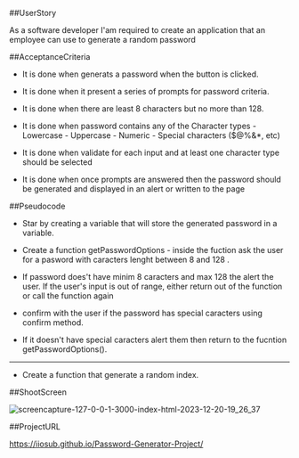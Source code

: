 ##UserStory

As a software developer I'am required to create an application that an employee can use to generate a random password

##AcceptanceCriteria

- It is done when generats a password when the button is clicked.

- It is done when it present a series of prompts for password criteria.

- It is done when there are least 8 characters but no more than 128.

- It is done when password contains any of the Character types - Lowercase - Uppercase - Numeric - Special characters ($@%&\*, etc)

- It is done when validate for each input and at least one character type should be selected

- It is done when once prompts are answered then the password should be generated and displayed in an alert or written to the page

##Pseudocode

- Star by creating a variable that will store the generated password in a variable.

- Create a function getPasswordOptions - inside the fuction ask the user for a pasword with caracters lenght between 8 and 128 .

- If password does't have minim 8 caracters and max 128 the alert the user. If the user's input is out of range, either return out of the function or call the function again

- confirm with the user if the password has special caracters using confirm method.

- If it doesn't have special caracters alert them then return to the fucntion getPasswordOptions().

---

- Create a function that generate a random index.


##ShootScreen

![screencapture-127-0-0-1-3000-index-html-2023-12-20-19_26_37](https://github.com/IIosub/Password-Generator-Project/assets/114613610/dc8d8ca2-c4bc-4c03-bc05-4b14df4f26ba)


##ProjectURL

https://iiosub.github.io/Password-Generator-Project/

